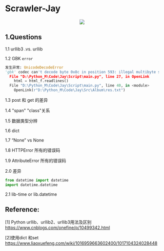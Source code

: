 # Scrawler-Jay

<center>
    <img src="D:\Python_M\Code\Jay\Doc\Figure\66531471859003-bad.jpg">
</center>

## 1.Questions

1.1 urllib3 .vs. urllib

1.2 GBK `error`

```python
发生异常: UnicodeDecodeError
'gbk' codec can't decode byte 0x8c in position 593: illegal multibyte sequence
  File "D:\Python_M\Code\Jay\Script\main.py", line 27, in OpenLink
    html = html_f.readlines()
  File "D:\Python_M\Code\Jay\Script\main.py", line 40, in <module>
    OpenLink(r"D:\Python_M\Code\Jay\Src\Album\res.txt")
```

1.3 post 和 get 的差异

1.4 "span" "class"关系

1.5 数据类型分辨

1.6 dict

1.7 “None” vs None

1.8 HTTPError 所有的错误码

1.9 AttributeError 所有的错误码

2.0 差异

```python
from datetime import datetime
import datetime.datetime 
```

2.1 lib-time or lib.datetime





## Reference:

[1] Python urllib、urllib2、urllib3用法及区别  https://www.cnblogs.com/onefine/p/10499342.html

[2]使用dict 和set  https://www.liaoxuefeng.com/wiki/1016959663602400/1017104324028448